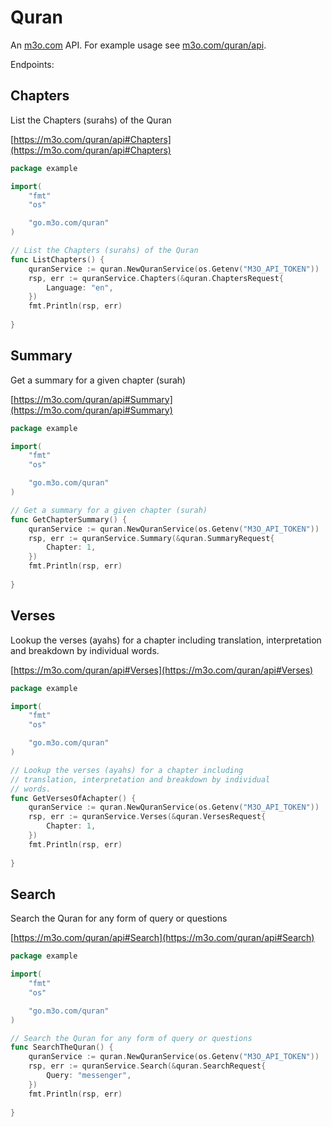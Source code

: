 # Quran

An [m3o.com](https://m3o.com) API. For example usage see [m3o.com/quran/api](https://m3o.com/quran/api).

Endpoints:

## Chapters

List the Chapters (surahs) of the Quran


[https://m3o.com/quran/api#Chapters](https://m3o.com/quran/api#Chapters)

```go
package example

import(
	"fmt"
	"os"

	"go.m3o.com/quran"
)

// List the Chapters (surahs) of the Quran
func ListChapters() {
	quranService := quran.NewQuranService(os.Getenv("M3O_API_TOKEN"))
	rsp, err := quranService.Chapters(&quran.ChaptersRequest{
		Language: "en",
	})
	fmt.Println(rsp, err)
	
}
```
## Summary

Get a summary for a given chapter (surah)


[https://m3o.com/quran/api#Summary](https://m3o.com/quran/api#Summary)

```go
package example

import(
	"fmt"
	"os"

	"go.m3o.com/quran"
)

// Get a summary for a given chapter (surah)
func GetChapterSummary() {
	quranService := quran.NewQuranService(os.Getenv("M3O_API_TOKEN"))
	rsp, err := quranService.Summary(&quran.SummaryRequest{
		Chapter: 1,
	})
	fmt.Println(rsp, err)
	
}
```
## Verses

Lookup the verses (ayahs) for a chapter including
translation, interpretation and breakdown by individual
words.


[https://m3o.com/quran/api#Verses](https://m3o.com/quran/api#Verses)

```go
package example

import(
	"fmt"
	"os"

	"go.m3o.com/quran"
)

// Lookup the verses (ayahs) for a chapter including
// translation, interpretation and breakdown by individual
// words.
func GetVersesOfAchapter() {
	quranService := quran.NewQuranService(os.Getenv("M3O_API_TOKEN"))
	rsp, err := quranService.Verses(&quran.VersesRequest{
		Chapter: 1,
	})
	fmt.Println(rsp, err)
	
}
```
## Search

Search the Quran for any form of query or questions


[https://m3o.com/quran/api#Search](https://m3o.com/quran/api#Search)

```go
package example

import(
	"fmt"
	"os"

	"go.m3o.com/quran"
)

// Search the Quran for any form of query or questions
func SearchTheQuran() {
	quranService := quran.NewQuranService(os.Getenv("M3O_API_TOKEN"))
	rsp, err := quranService.Search(&quran.SearchRequest{
		Query: "messenger",
	})
	fmt.Println(rsp, err)
	
}
```
